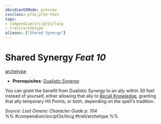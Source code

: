 ```yaml
---
obsidianUIMode: preview
cssclass: pf2e,pf2e-feat
tags:
- compendium/src/pf2e/locg
- trait/archetype
aliases: ["Shared Synergy"]
---
```

# Shared Synergy  *Feat 10*  
[archetype](/rules/traits/archetype.md)  

- **Prerequisites**: [Dualistic Synergy](/compendium/feats/dualistic-synergy-locg.md)

You can grant the benefit from Dualistic Synergy to an ally within 30 feet instead of yourself, either allowing that ally to [Recall Knowledge](/rules/actions/recall-knowledge.md), granting that ally temporary Hit Points, or both, depending on the spell's tradition.

*Source: Lost Omens: Character Guide p. 104*  
%% #compendium/src/pf2e/locg #trait/archetype %%